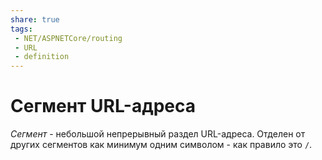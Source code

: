 ```yaml
---
share: true
tags:
 - NET/ASPNETCore/routing
 - URL
 - definition
---
```

# Сегмент URL-адреса
*Сегмент* - небольшой непрерывный раздел URL-адреса. Отделен от других сегментов как минимум одним символом - как правило это `/`.
